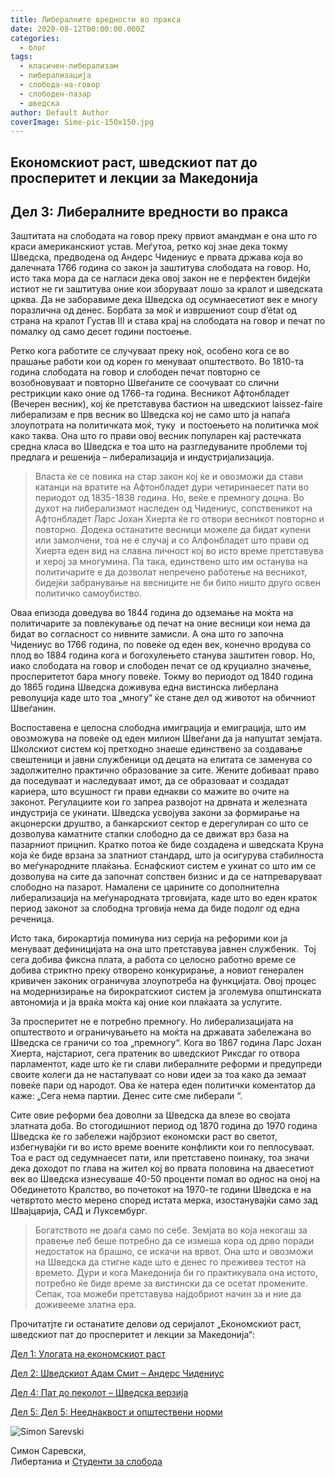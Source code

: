 ```yaml
---
title: Либералните вредности во пракса
date: 2020-08-12T00:00:00.000Z
categories:
  - блог
tags:
  - класичен-либерализам
  - либерализација
  - слобода-на-говор
  - слободен-пазар
  - шведска
author: Default Author
coverImage: Sime-pic-150x150.jpg
---
```


## Eкономскиот раст, шведскиот пат до просперитет и лекции за Македонија

## **Дел 3: Либералните вредности во пракса**

Заштитата на слободата на говор преку првиот амандман е она што го краси американскиот устав. Меѓутоа, ретко кој знае дека токму Шведска, предводена од Андерс Чидениус е првата држава која во далечната 1766 година со закон ја заштитува слободата на говор. Но, исто така мора да се нагласи дека овој закон не е перфектен бидејќи истиот не ги заштитува оние кои зборуваат лошо за кралот и шведската црква. Да не заборавиме дека Шведска од осумнаесетиот век е многу поразлична од денес. Борбата за моќ и извршениот coup d’état од страна на кралот Густав III и става крај на слободата на говор и печат по помалку од само десет години постоење.

Ретко кога работите се случуваат преку ноќ, особено кога се во прашање работи кои од корен го менуваат општеството. Во 1810-та година слободата на говор и слободен печат повторно се возобновуваат и повторно Швеѓаните се соочуваат со слични рестрикции како оние од 1766-та година. Весникот Афтонбладет (Вечерен весник), кој ќе претставува бастион на шведскиот laissez-faire либерализам е прв весник во Шведска кој не само што ја напаѓа злоупотрата на политичката моќ, туку  и постоењето на политичка моќ како таква. Она што го прави овој весник популарен кај растечката средна класа во Шведска е тоа што на разгледуваните проблеми тој предлага и решенија – либерализација и индустријализација.  

> Власта ќе се повика на стар закон кој ќе и овозможи да стави катанци на вратите на Афтонбладет дури четиринаесет пати во периодот од 1835-1838 година. Но, веќе е премногу доцна. Во духот на либерализмот наследен од Чидениус, сопственикот на Афтонбладет Ларс Јохан Хиерта ќе го отвори весникот повторно и повторно. Додека останатите весници можеле да бидат купени или замолчени, тоа не е случај и со Алфонбладет што прави од Хиерта еден вид на славна личност кој во исто време претставува и херој за многумина. Па така, единствено што им останува на политичарите е да дозволат непречено работење на весникот, бидејќи забранување на весниците не би било ништо друго освен политичко самоубиство.

Оваа епизода доведува во 1844 година до одземање на моќта на политичарите за повлекување од печат на оние весници кои нема да бидат во согласност со нивните замисли. А она што го започна Чидениус во 1766 година, по повеќе од еден век, конечно вродува со плод во 1884 година кога и богохулењето станува заштитен говор. Но, иако слободата на говор и слободен печат се од круциално значење, просперитетот бара многу повеќе. Токму во периодот од 1840 година до 1865 година Шведска доживува една вистинска либерлана револуција каде што тоа „многу“ ќе стане дел од животот на обичниот Швеѓанин. 

Воспоставена е целосна слободна имиграција и емиграција, што им овозможува на повеќе од еден милион Швеѓани да ја напуштат земјата. Школскиот систем кој претходно знаеше единствено за создавање свештеници и јавни службеници од децата на елитата се заменува со задолжително практично образование за сите. Жените добиваат право да поседуваат и наследуваат имот, да се образоваат и создадат кариера, што всушност ги прави еднакви со мажите во очите на законот. Регулациите кои го запреа развојот на дрвната и железната индустрија се укинати. Шведска усвојува закони за формирање на акцонерски друштво, а банкарскиот сектор е дерегулиран со што се дозволува каматните стапки слободно да се движат врз база на пазарниот прицнип. Кратко потоа ќе биде создадена и шведската Круна која ќе биде врзана за златниот стандард, што ја осигурува стабилноста во меѓународните плаќања. Еснафскиот систем е укинат со што им се дозволува на сите да започнат сопствен бизнис и да се натпреваруваат слободно на пазарот. Намалени се царините со дополнителна либерализација на меѓународната трговијата, каде што во еден краток период законот за слободна трговија нема да биде подолг од една реченица.

Исто така, бирокартија поминува низ серија на рефорими кои ја менуваат дефиницијата на она што претставува јавнен службеник.  Тој сега добива фиксна плата, а работа со целосно работно време се добива стриктно преку отворено конкурирање, а новиот генерален кривичен законик ограничува злоупотреба на функцијата. Овој процес на модернизирање на бирократскиот систем ја зголемува општинската автономија и ја враќа моќта кај оние кои плаќаата за услугите.

За просперитет не е потребно премногу. Но либерализацијата на општеството и ограничувањето на моќта на државата забележана во Шведска се граничи со тоа „премногу“. Кога во 1867 година Ларс Јохан Хиерта, најстариот, сега пратеник во шведскиот Риксдаг го отвора парламентот, каде што ќе ги слави либералните реформи и предупреди своите колеги да не настапуваат со нови идеи за тоа како да земаат повеќе пари од народот. Ова ќе натера еден политички коментатор да каже: „Сега нема партии. Денес сите сме либерали “.

Сите овие реформи беа доволни за Шведска да влезе во својата златната доба. Во стогодишниот период од 1870 година до 1970 година Шведска ќе го забележи најбрзиот економски раст во светот, избегнувајќи ги во исто време воените конфликти кои го пеплосуваат. Тоа е раст од седумнаесет пати, или претставено поинаку, тоа значи дека доходот по глава на жител кој во првата половина на дваесетиот век во Шведска изнесуваше 40-50 проценти помал во однос на оној на Обединетото Кралство, во почетокот на 1970-те години Шведска е на четвртото место мерено според истата мерка, изостанувајќи само зад Швајцарија, САД и Луксембург.

> Богатството не доаѓа само по себе. Земјата во која некогаш за правење леб беше потребно да се измеша кора од дрво поради недостаток на брашно, се искачи на врвот. Она што и овозможи на Шведска да стигне каде што е денес го преживеа тестот на времето. Дури и кога Македонија би го практикувала она истото, потребно ќе биде време за вистински да се осетат промените. Сепак, тоа можеби претставува најдобриот начин за и ние да доживееме златна ера.  

Прочитатјте ги останатите делови од серијалот „Eкономскиот раст, шведскиот пат до просперитет и лекции за Македонија“:

[Дел 1: Улогата на економскиот раст](http://libertaniabackup.local/ekonomskiot-rast-svedskiot-pat-do-prosperitet-lekcii-makedonija-prv-del/)

[Дел 2: Шведскиот Адам Смит – Андерс Чидениус](http://libertaniabackup.local/ekonomski-rast-shvedskiot-pat-do-prosperitet-i-lekcii-za-makedonija-vtor-del/)

[Дел 4: Пат до пеколот – Шведска верзија](http://libertaniabackup.local/pat-do-pekolot-shvedska-verzija/)

[Дел 5: Дел 5: Нееднаквост и општествени норми](http://xn--%205-p4dg6b:%20%D0%9D%D0%B5%D0%B5%D0%B4%D0%BD%D0%B0%D0%BA%D0%B2%D0%BE%D1%81%D1%82%20%D0%B8%20%D0%BE%D0%BF%D1%88%D1%82%D0%B5%D1%81%D1%82%D0%B2%D0%B5%D0%BD%D0%B8%20%D0%BD%D0%BE%D1%80%D0%BC%D0%B8/)

![Simon Sarevski](http://libertaniabackup.local/wp-content/uploads/2020/02/Sime-pic-150x150.jpg)

Симон Саревски,  
Либертаниа и [Студенти за слобода](https://www.facebook.com/sfl.macedonia)
